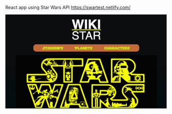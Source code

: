  

React app using Star Wars API 
                                            https://swartest.netlify.com/


![Alt text](public/bg.jpeg)
